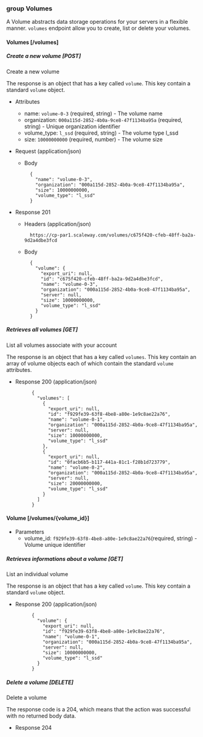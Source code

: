 ### group Volumes

A Volume abstracts data storage operations for your servers in a flexible manner. `volumes` endpoint allow you to create, list or delete your volumes.

#### Volumes [/volumes]

##### Create a new volume [POST]

Create a new volume

The response is an object that has a key called `volume`. This key contain a standard `volume` object.

+ Attributes
    + name: `volume-0-3` (required, string) - The volume name
    + organization: `000a115d-2852-4b0a-9ce8-47f1134ba95a` (required, string) - Unique organization identifier
    + volume_type: `l_ssd` (required, string) - The volume type l_ssd
    + size: `10000000000` (required, number) - The volume size

+ Request (application/json)

    + Body

            {
              "name": "volume-0-3",
              "organization": "000a115d-2852-4b0a-9ce8-47f1134ba95a",
              "size": 10000000000,
              "volume_type": "l_ssd"
            }

+ Response 201

    + Headers (application/json)

            https://cp-par1.scaleway.com/volumes/c675f420-cfeb-48ff-ba2a-9d2a4dbe3fcd

    + Body

            {
              "volume": {
                "export_uri": null, 
                "id": "c675f420-cfeb-48ff-ba2a-9d2a4dbe3fcd", 
                "name": "volume-0-3", 
                "organization": "000a115d-2852-4b0a-9ce8-47f1134ba95a", 
                "server": null, 
                "size": 10000000000, 
                "volume_type": "l_ssd"
              }
            }


##### Retrieves all volumes [GET]

List all volumes associate with your account

The response is an object that has a key called `volumes`. This key contain an array of volume objects each of which contain the standard `volume` attributes.

+ Response 200 (application/json)

            {
              "volumes": [
                {
                  "export_uri": null,
                  "id": "f929fe39-63f8-4be8-a80e-1e9c8ae22a76",
                  "name": "volume-0-1",
                  "organization": "000a115d-2852-4b0a-9ce8-47f1134ba95a",
                  "server": null,
                  "size": 10000000000,
                  "volume_type": "l_ssd"
                },
                {
                  "export_uri": null,
                  "id": "0facb6b5-b117-441a-81c1-f28b1d723779",
                  "name": "volume-0-2",
                  "organization": "000a115d-2852-4b0a-9ce8-47f1134ba95a",
                  "server": null,
                  "size": 20000000000,
                  "volume_type": "l_ssd"
                }
              ]
            }


#### Volume [/volumes/{volume_id}]

+ Parameters
    + volume_id: `f929fe39-63f8-4be8-a80e-1e9c8ae22a76`(required, string) - Volume unique identifier

##### Retrieves informations about a volume [GET]

List an individual volume

The response is an object that has a key called `volume`. This key contain a standard `volume` object.

+ Response 200 (application/json)

            {
              "volume": {
                "export_uri": null,
                "id": "f929fe39-63f8-4be8-a80e-1e9c8ae22a76",
                "name": "volume-0-1",
                "organization": "000a115d-2852-4b0a-9ce8-47f1134ba95a",
                "server": null,
                "size": 10000000000,
                "volume_type": "l_ssd"
              }
            }


##### Delete a volume [DELETE]

Delete a volume

The response code is a 204, which means that the action was successful with no returned body data.

+ Response 204
